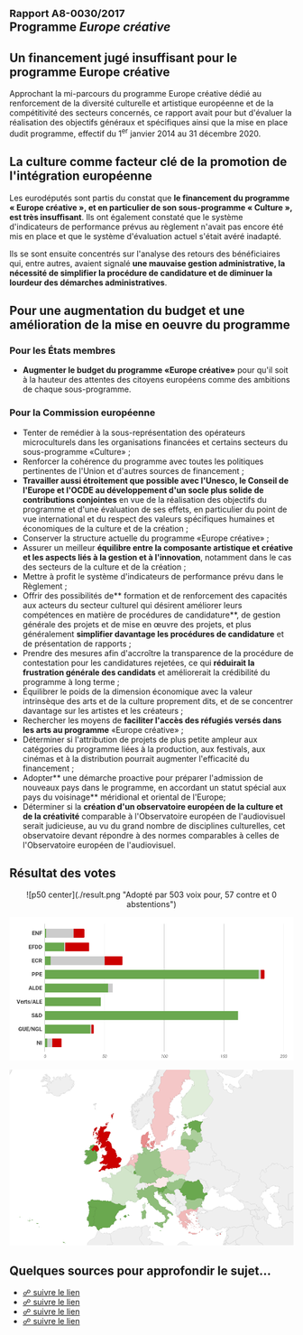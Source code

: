 ## <font size=4>**Rapport A8-0030/2017**</font><br>Programme *Europe créative*


## Un financement jugé insuffisant pour le programme Europe créative

Approchant la mi-parcours du programme Europe créative dédié au renforcement de la diversité culturelle et artistique européenne et de la compétitivité des secteurs concernés, ce rapport avait pour but d'évaluer la réalisation des objectifs généraux et spécifiques ainsi que la mise en place dudit programme, effectif du 1<sup>er</sup> janvier 2014 au 31 décembre 2020.

## La culture comme facteur clé de la promotion de l'intégration européenne

Les eurodéputés sont partis du constat que **le financement du programme « Europe créative », et en particulier de son sous-programme « Culture », est très insuffisant**. Ils ont également constaté que le système d'indicateurs de performance prévus au règlement n'avait pas encore été mis en place et que le système d'évaluation actuel s'était avéré inadapté.

Ils se sont ensuite concentrés sur l'analyse des retours des bénéficiaires qui, entre autres, avaient signalé **une mauvaise gestion administrative, la nécessité de simplifier la procédure de candidature et de diminuer la lourdeur des démarches administratives**.


## Pour une augmentation du budget et une amélioration de la mise en oeuvre du programme

### Pour les États membres

*   **Augmenter le budget du programme «Europe créative»** pour qu'il soit à la hauteur des attentes des citoyens européens comme des ambitions de chaque sous-programme.


### Pour la Commission européenne

*   Tenter de remédier à la sous-représentation des opérateurs microculturels dans les organisations financées et certains secteurs du sous-programme «Culture» ;
*   Renforcer la cohérence du programme avec toutes les politiques pertinentes de l'Union et d'autres sources de financement ;
*   **Travailler aussi étroitement que possible avec l'Unesco, le Conseil de l'Europe et l'OCDE au développement d'un socle plus solide de contributions conjointes** en vue de la réalisation des objectifs du programme et d'une évaluation de ses effets, en particulier du point de vue international et du respect des valeurs spécifiques humaines et économiques de la culture et de la création ;
*   Conserver la structure actuelle du programme «Europe créative» ;
*   Assurer un meilleur **équilibre entre la composante artistique et créative et les aspects liés à la gestion et à l'innovation**, notamment dans le cas des secteurs de la culture et de la création ;
*   Mettre à profit le système d'indicateurs de performance prévu dans le Règlement ;
*   Offrir des possibilités de** formation et de renforcement des capacités aux acteurs du secteur culturel qui désirent améliorer leurs compétences en matière de procédures de candidature**, de gestion générale des projets et de mise en œuvre des projets, et plus généralement **simplifier davantage les procédures de candidature** et de présentation de rapports ;
*   Prendre des mesures afin d'accroître la transparence de la procédure de contestation pour les candidatures rejetées, ce qui **réduirait la frustration générale des candidats** et améliorerait la crédibilité du programme à long terme ;
*   Équilibrer le poids de la dimension économique avec la valeur intrinsèque des arts et de la culture proprement dits, et de se concentrer davantage sur les artistes et les créateurs ;
*   Rechercher les moyens de **faciliter l'accès des réfugiés versés dans les arts au programme** «Europe créative» ;
*   Déterminer si l'attribution de projets de plus petite ampleur aux catégories du programme liées à la production, aux festivals, aux cinémas et à la distribution pourrait augmenter l'efficacité du financement ;
*   Adopter** une démarche proactive pour préparer l'admission de nouveaux pays dans le programme, en accordant un statut spécial aux pays du voisinage** méridional et oriental de l'Europe;
*   Déterminer si la **création d'un observatoire européen de la culture et de la créativité** comparable à l'Observatoire européen de l'audiovisuel serait judicieuse, au vu du grand nombre de disciplines culturelles, cet observatoire devant répondre à des normes comparables à celles de l'Observatoire européen de l'audiovisuel.


## Résultat des votes

<center>![p50 center](./result.png "Adopté par 503 voix pour, 57 contre et 0 abstentions")</center>

![](./groups.png "Répartition par groupe")

![](./map.png "Répartition par pays")


## Quelques sources pour approfondir le sujet… 

*   [☍ suivre le lien](http://www.europarl.europa.eu/sides/getDoc.do?type=REPORT&reference=A8-2017-0030&language=FR)
*   [☍ suivre le lien](http://eur-lex.europa.eu/legal-content/FR/TXT/PDF/?uri=OJ:JOC_2017_419_R_0002&rid=1) 
*   [☍ suivre le lien](http://www.europarl.europa.eu/oeil/popups/ficheprocedure.do?lang=fr&reference=2015/2328(INI))
*   [☍ suivre le lien](https://www.touteleurope.eu/actualite/europe-creative-le-programme-pour-les-secteurs-audiovisuel-culturel-et-creatif.html)

